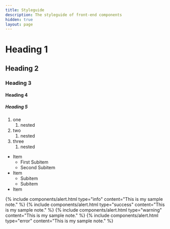 ```yaml
---
title: Styleguide
description: The styleguide of front-end components
hidden: true
layout: page
---
```


# Heading 1
## Heading 2
### Heading 3
#### Heading 4
##### Heading 5

1. one
    1. nested
2. two
    1. nested
3. three
    1. nested

* Item
    * First Subitem
    * Second Subitem
* Item
    - Subitem
    - Subitem
* Item

{% include components/alert.html type="info" content="This is my sample note." %}
{% include components/alert.html type="success" content="This is my sample note." %}
{% include components/alert.html type="warning" content="This is my sample note." %}
{% include components/alert.html type="error" content="This is my sample note." %}
